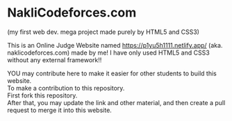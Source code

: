 # NakliCodeforces.com 
(my first web dev. mega project made purely by HTML5 and CSS3)

This is an Online Judge Website named https://p1yu5h1111.netlify.app/  (aka. naklicodeforces.com) made by me!
I have only used HTML5 and CSS3 without any external framework!!

YOU may contribute here to make it easier for other students to build this website.
<br>
To make a contribution to this repository.
<br>
First fork this repository.
<br>
After that, you may update the link and other material, and then create a pull request to merge it into this website.
